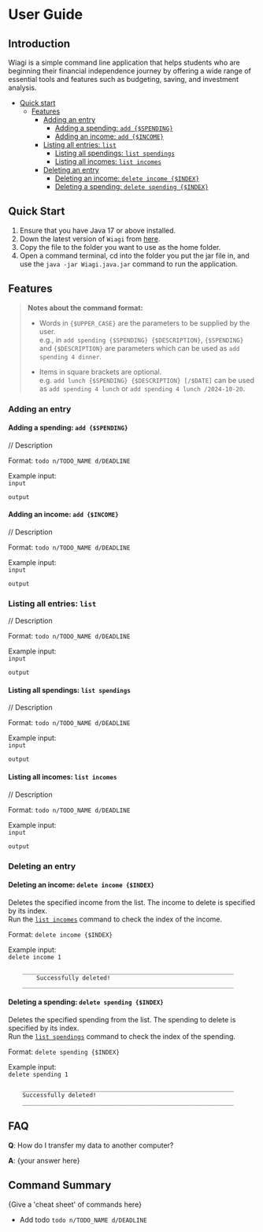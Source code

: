 # User Guide

## Introduction

Wiagi is a simple command line application that helps students who are beginning their financial
independence journey by offering a wide range of essential tools and features such as budgeting, saving, 
and investment analysis. 
 
- [Quick start](#Quick-Start)
  - [Features](#Features)
    - [Adding an entry](#adding-an-entry)
      - [Adding a spending: `add {$SPENDING}`](#adding-a-spending-add-spending)
      - [Adding an income: `add {$INCOME}`](#adding-an-income-add-income)
    - [Listing all entries: `list`](#listing-all-entries-list)
      - [Listing all spendings: `list spendings`](#listing-all-spendings-list-spendings)
      - [Listing all incomes: `list incomes`](#listing-all-incomes-list-incomes)
    - [Deleting an entry](#deleting-an-entry)
      - [Deleting an income: `delete income {$INDEX}`](#deleting-an-income-delete-income-index)
      - [Deleting a spending: `delete spending {$INDEX}`](#deleting-a-spending-delete-spending-index)

## Quick Start
 
1. Ensure that you have Java 17 or above installed.
2. Down the latest version of `Wiagi` from [here](https://github.com/AY2425S1-CS2113-W14-1/tp/releases/latest).
3. Copy the file to the folder you want to use as the home folder.
4. Open a command terminal, cd into the folder you put the jar file in, 
and use the `java -jar Wiagi.java.jar` command to run the application.

## Features
> **Notes about the command format:**  
> 
> - Words in `{$UPPER_CASE}` are the parameters to be supplied by the user. <br>
> e.g., in `add spending {$SPENDING} {$DESCRIPTION}`, `{$SPENDING}` and `{$DESCRIPTION}` are parameters which 
> can be used as `add spending 4 dinner`.
>  
> - Items in square brackets are optional. <br>
> e.g. `add lunch {$SPENDING} {$DESCRIPTION} [/$DATE]` can be used as 
> `add spending 4 lunch` or `add spending 4 lunch /2024-10-20`.
 
### Adding an entry
#### Adding a spending: `add {$SPENDING}`
// Description

Format: `todo n/TODO_NAME d/DEADLINE`
 
Example input: <br> 
`input`

```
output
```

#### Adding an income: `add {$INCOME}`
// Description

Format: `todo n/TODO_NAME d/DEADLINE`

Example input: <br>
`input`

```
output
```

### Listing all entries: `list`
// Description

Format: `todo n/TODO_NAME d/DEADLINE`

Example input: <br>
`input`

```
output
```
#### Listing all spendings: `list spendings`
// Description

Format: `todo n/TODO_NAME d/DEADLINE`

Example input: <br>
`input`

```
output
```

#### Listing all incomes: `list incomes`
// Description

Format: `todo n/TODO_NAME d/DEADLINE`

Example input: <br>
`input`

```
output
```

### Deleting an entry
#### Deleting an income: `delete income {$INDEX}`
Deletes the specified income from the list. 
The income to delete is specified by its index.<br>
Run the [`list incomes`](#listing-all-incomes-list-incomes) command to check the index of the income.

Format: `delete income {$INDEX}`

Example input: <br>
`delete income 1`

```
    ____________________________________________________________
        Successfully deleted!
    ____________________________________________________________
```

#### Deleting a spending: `delete spending {$INDEX}`
Deletes the specified spending from the list.
The spending to delete is specified by its index.<br>
Run the [`list spendings`](#listing-all-spendings-list-spendings) command to check the index of the spending.

Format: `delete spending {$INDEX}`

Example input: <br>
`delete spending 1`

```
    ____________________________________________________________
    Successfully deleted!
    ____________________________________________________________
```
## FAQ

**Q**: How do I transfer my data to another computer? 

**A**: {your answer here}

## Command Summary

{Give a 'cheat sheet' of commands here}

* Add todo `todo n/TODO_NAME d/DEADLINE`
